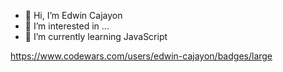 - 👋 Hi, I’m Edwin Cajayon
- 👀 I’m interested in ...
- 🌱 I’m currently learning JavaScript
<!---
edwin-cajayon/edwin-cajayon is a ✨ special ✨ repository because its `README.md` (this file) appears on your GitHub profile.
You can click the Preview link to take a look at your changes.
--->
https://www.codewars.com/users/edwin-cajayon/badges/large
